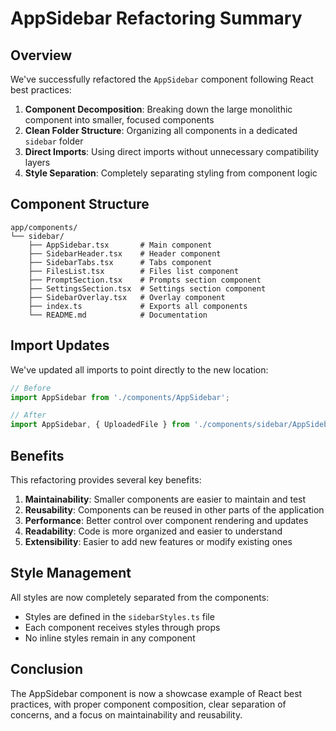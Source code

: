 # AppSidebar Refactoring Summary

## Overview

We've successfully refactored the `AppSidebar` component following React best practices:

1. **Component Decomposition**: Breaking down the large monolithic component into smaller, focused components
2. **Clean Folder Structure**: Organizing all components in a dedicated `sidebar` folder
3. **Direct Imports**: Using direct imports without unnecessary compatibility layers
4. **Style Separation**: Completely separating styling from component logic

## Component Structure

```
app/components/
└── sidebar/
    ├── AppSidebar.tsx       # Main component
    ├── SidebarHeader.tsx    # Header component
    ├── SidebarTabs.tsx      # Tabs component
    ├── FilesList.tsx        # Files list component
    ├── PromptSection.tsx    # Prompts section component
    ├── SettingsSection.tsx  # Settings section component
    ├── SidebarOverlay.tsx   # Overlay component
    ├── index.ts             # Exports all components
    └── README.md            # Documentation
```

## Import Updates

We've updated all imports to point directly to the new location:

```typescript
// Before
import AppSidebar from './components/AppSidebar';

// After
import AppSidebar, { UploadedFile } from './components/sidebar/AppSidebar';
```

## Benefits

This refactoring provides several key benefits:

1. **Maintainability**: Smaller components are easier to maintain and test
2. **Reusability**: Components can be reused in other parts of the application
3. **Performance**: Better control over component rendering and updates
4. **Readability**: Code is more organized and easier to understand
5. **Extensibility**: Easier to add new features or modify existing ones

## Style Management

All styles are now completely separated from the components:

- Styles are defined in the `sidebarStyles.ts` file
- Each component receives styles through props
- No inline styles remain in any component

## Conclusion

The AppSidebar component is now a showcase example of React best practices, with proper component composition, clear separation of concerns, and a focus on maintainability and reusability.
